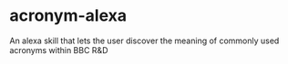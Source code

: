 # acronym-alexa
An alexa skill that lets the user discover the meaning of commonly used acronyms within BBC R&amp;D
